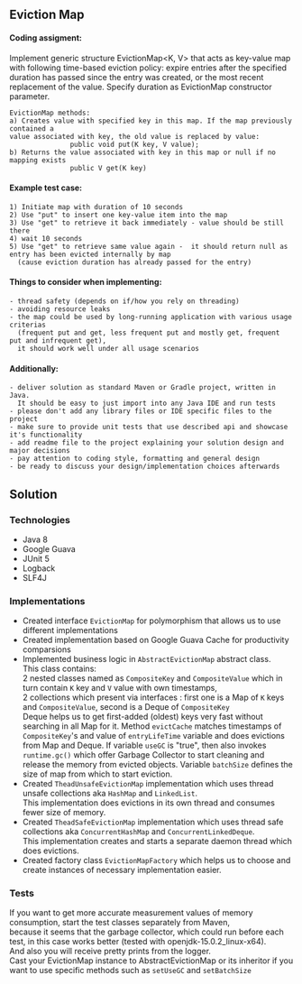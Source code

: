 Eviction Map
-----------------------
#### Coding assigment:
Implement generic structure  EvictionMap<K, V> that acts as key-value map with following time-based eviction
policy:  expire entries after the specified duration has passed since the entry was created,
or the most recent replacement of the value. Specify duration as EvictionMap constructor parameter.

    EvictionMap methods:                           
    a) Creates value with specified key in this map. If the map previously contained a
    value associated with key, the old value is replaced by value:
                   public void put(K key, V value);
    b) Returns the value associated with key in this map or null if no mapping exists
                   public V get(K key)

#### Example test case:
    1) Initiate map with duration of 10 seconds
    2) Use "put" to insert one key-value item into the map
    3) Use "get" to retrieve it back immediately - value should be still there
    4) wait 10 seconds
    5) Use "get" to retrieve same value again -  it should return null as entry has been evicted internally by map
      (cause eviction duration has already passed for the entry)

#### Things to consider when implementing:
    - thread safety (depends on if/how you rely on threading)
    - avoiding resource leaks
    - the map could be used by long-running application with various usage criterias 
      (frequent put and get, less frequent put and mostly get, frequent put and infrequent get), 
      it should work well under all usage scenarios

#### Additionally:
    - deliver solution as standard Maven or Gradle project, written in Java. 
      It should be easy to just import into any Java IDE and run tests 
    - please don't add any library files or IDE specific files to the project
    - make sure to provide unit tests that use described api and showcase it's functionality
    - add readme file to the project explaining your solution design and major decisions 
    - pay attention to coding style, formatting and general design
    - be ready to discuss your design/implementation choices afterwards

## Solution

### Technologies

- Java 8
- Google Guava
- JUnit 5
- Logback
- SLF4J

### Implementations

* Created interface `EvictionMap` for polymorphism that allows us to use different implementations
* Created implementation based on Google Guava Cache for productivity comparsions
* Implemented business logic in `AbstractEvictionMap` abstract class.  
  This class contains:   
  2 nested classes named as `CompositeKey` and `CompositeValue` which in turn contain `K` key and `V` value with own timestamps,  
  2 collections which present via interfaces : first one is a Map of `K` keys and `CompositeValue`, second is a Deque of `CompositeKey`  
  Deque helps us to get first-added (oldest) keys very fast without searching in all Map for it.
  Method `evictCache` matches timestamps of `CompositeKey`'s and value of `entryLifeTime` variable 
  and does evictions from Map and Deque. 
  If variable `useGC` is "true", then also invokes `runtime.gc()` which offer Garbage Collector to start cleaning and release the memory from evicted objects.
  Variable `batchSize` defines the size of map from which to start eviction.
* Created `TheadUnsafeEvictionMap` implementation which uses thread unsafe collections aka `HashMap` and `LinkedList`.  
  This implementation does evictions in its own thread and consumes fewer size of memory.
* Created `TheadSafeEvictionMap` implementation which uses thread safe collections aka `ConcurrentHashMap` and `ConcurrentLinkedDeque`.  
  This implementation creates and starts a separate daemon thread which does evictions.
* Created factory class `EvictionMapFactory` which helps us to choose and create instances of necessary implementation easier.

### Tests
If you want to get more accurate measurement values of memory consumption, start the test classes separately from Maven,   
because it seems that the garbage collector, which could run before each test, in this case works better (tested with openjdk-15.0.2_linux-x64).  
And also you will receive pretty prints from the logger.  
Cast your EvictionMap instance to AbstractEvictionMap or its inheritor if you want to use specific methods such as `setUseGC` and `setBatchSize`
  